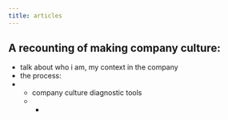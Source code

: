 ```yaml
---
title: articles
---
```


## A recounting of making company culture:

- talk about who i am, my context in the company
- the process:
- - company culture diagnostic tools
  - -
##
